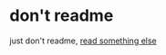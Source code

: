 # don't readme

just don't readme, [read something else][1]

[1]:http://www.cryptonomicon.com/beginning.html
